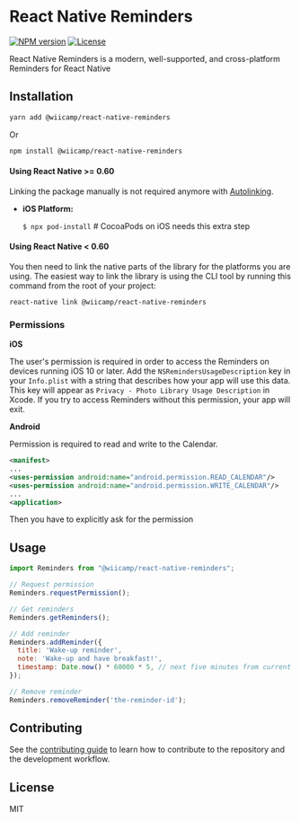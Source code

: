 # React Native Reminders
[![NPM version](https://img.shields.io/npm/v/@wiicamp/react-native-reminders)](https://www.npmjs.com/package/@wiicamp/react-native-reminders)
[![License](https://img.shields.io/npm/l/@wiicamp/react-native-reminders)](https://github.com/wiicamp/react-native-reminders/blob/master/LICENSE)

React Native Reminders is a modern, well-supported, and cross-platform Reminders for React Native

## Installation

```sh
yarn add @wiicamp/react-native-reminders
```
Or
```sh
npm install @wiicamp/react-native-reminders
```

#### Using React Native >= 0.60
Linking the package manually is not required anymore with [Autolinking](https://github.com/react-native-community/cli/blob/master/docs/autolinking.md).

- **iOS Platform:**

  `$ npx pod-install` # CocoaPods on iOS needs this extra step

#### Using React Native < 0.60

You then need to link the native parts of the library for the platforms you are using. The easiest way to link the library is using the CLI tool by running this command from the root of your project:

```
react-native link @wiicamp/react-native-reminders
```

### Permissions

**iOS**

The user's permission is required in order to access the Reminders on devices running iOS 10 or later. Add the `NSRemindersUsageDescription` key in your `Info.plist` with a string that describes how your app will use this data. This key will appear as `Privacy - Photo Library Usage Description` in Xcode. If you try to access Reminders without this permission, your app will exit.

**Android**

Permission is required to read and write to the Calendar.

```xml
<manifest>
...
<uses-permission android:name="android.permission.READ_CALENDAR"/>
<uses-permission android:name="android.permission.WRITE_CALENDAR"/>
...
<application>
```

Then you have to explicitly ask for the permission

## Usage

```js
import Reminders from "@wiicamp/react-native-reminders";

// Request permission
Reminders.requestPermission();

// Get reminders
Reminders.getReminders();

// Add reminder
Reminders.addReminder({
  title: 'Wake-up reminder',
  note: 'Wake-up and have breakfast!',
  timestamp: Date.now() * 60000 * 5, // next five minutes from current time (milliseconds)
});

// Remove reminder
Reminders.removeReminder('the-reminder-id');
```

## Contributing

See the [contributing guide](CONTRIBUTING.md) to learn how to contribute to the repository and the development workflow.

## License

MIT
